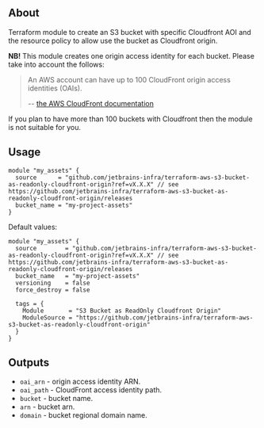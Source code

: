 ## About

Terraform module to create an S3 bucket with specific Cloudfront AOI and the resource policy to allow use the bucket as
Cloudfront origin.

**NB!** This module creates one origin access identity for each bucket. Please take into account the follows:
> An AWS account can have up to 100 CloudFront origin access identities (OAIs).
>
> -- [the AWS CloudFront documentation](https://docs.aws.amazon.com/AmazonCloudFront/latest/DeveloperGuide/private-content-restricting-access-to-s3.html)

If you plan to have more than 100 buckets with Cloudfront then the module is not suitable for you.  

## Usage

```hcl
module "my_assets" {
  source      = "github.com/jetbrains-infra/terraform-aws-s3-bucket-as-readonly-cloudfront-origin?ref=vX.X.X" // see https://github.com/jetbrains-infra/terraform-aws-s3-bucket-as-readonly-cloudfront-origin/releases
  bucket_name = "my-project-assets"
}
```

Default values:
```hcl
module "my_assets" {
  source        = "github.com/jetbrains-infra/terraform-aws-s3-bucket-as-readonly-cloudfront-origin?ref=vX.X.X" // see https://github.com/jetbrains-infra/terraform-aws-s3-bucket-as-readonly-cloudfront-origin/releases
  bucket_name   = "my-project-assets"
  versioning    = false
  force_destroy = false

  tags = {
    Module       = "S3 Bucket as ReadOnly Cloudfront Origin"
    ModuleSource = "https://github.com/jetbrains-infra/terraform-aws-s3-bucket-as-readonly-cloudfront-origin"
  }
}
```

## Outputs

* `oai_arn` - origin access identity ARN.
* `oai_path` - CloudFront access identity path.
* `bucket` - bucket name.
* `arn` - bucket arn.
* `domain` - bucket regional domain name.